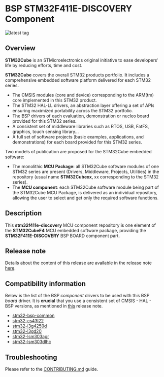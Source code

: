 # BSP STM32F411E-DISCOVERY Component

![latest tag](https://img.shields.io/github/v/tag/STMicroelectronics/stm32f411e-discovery.svg?color=brightgreen)

## Overview

**STM32Cube** is an STMicroelectronics original initiative to ease developers' life by reducing efforts, time and cost.

**STM32Cube** covers the overall STM32 products portfolio. It includes a comprehensive embedded software platform delivered for each STM32 series.
   * The CMSIS modules (core and device) corresponding to the ARM(tm) core implemented in this STM32 product.
   * The STM32 HAL-LL drivers, an abstraction layer offering a set of APIs ensuring maximized portability across the STM32 portfolio.
   * The BSP drivers of each evaluation, demonstration or nucleo board provided for this STM32 series.
   * A consistent set of middleware libraries such as RTOS, USB, FatFS, graphics, touch sensing library...
   * A full set of software projects (basic examples, applications, and demonstrations) for each board provided for this STM32 series.

Two models of publication are proposed for the STM32Cube embedded software:
   * The monolithic **MCU Package**: all STM32Cube software modules of one STM32 series are present (Drivers, Middleware, Projects, Utilities) in the repository (usual name **STM32Cubexx**, xx corresponding to the STM32 series).
   * The **MCU component**: each STM32Cube software module being part of the STM32Cube MCU Package, is delivered as an individual repository, allowing the user to select and get only the required software functions.

## Description

This **stm32f411e-discovery** MCU component repository is one element of the **STM32CubeF4** MCU embedded software package, providing the **STM32F411E-DISCOVERY** BSP BOARD component part.

## Release note

Details about the content of this release are available in the release note [here](https://htmlpreview.github.io/?https://github.com/STMicroelectronics/stm32f411e-discovery/blob/main/Release_Notes.html).

## Compatibility information

Below is the list of the BSP *component* drivers to be used with this BSP *board* driver. It is **crucial** that you use a consistent set of CMSIS - HAL - BSP versions, as mentioned in [this](https://htmlpreview.github.io/?https://github.com/STMicroelectronics/STM32CubeF4/blob/master/Release_Notes.html) release note.

* [stm32-bsp-common](https://github.com/STMicroelectronics/stm32-bsp-common)
* [stm32-cs43l22](https://github.com/STMicroelectronics/stm32-cs43l22)
* [stm32-i3g4250d](https://github.com/STMicroelectronics/stm32-i3g4250d)
* [stm32-l3gd20](https://github.com/STMicroelectronics/stm32-l3gd20)
* [stm32-lsm303agr](https://github.com/STMicroelectronics/stm32-lsm303agr)
* [stm32-lsm303dlhc](https://github.com/STMicroelectronics/stm32-lsm303dlhc)

## Troubleshooting

Please refer to the [CONTRIBUTING.md](CONTRIBUTING.md) guide.
